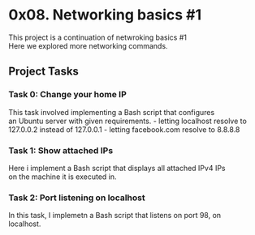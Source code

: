 # 0x08. Networking basics #1
This project is a continuation of netwroking basics #1  
Here we explored more networking commands.

## Project Tasks
### Task 0: Change your home IP
This task involved implementing a Bash script that configures   
an Ubuntu server with given requirements. 
	- letting localhost resolve to 127.0.0.2 instead of 127.0.0.1
	- letting facebook.com resolve to 8.8.8.8

### Task 1: Show attached IPs
Here i implement a Bash script that displays all attached IPv4 IPs   
on the machine it is executed in.

### Task 2: Port listening on localhost
In this task, I implemetn a Bash script that listens on port 98, on  
localhost.
